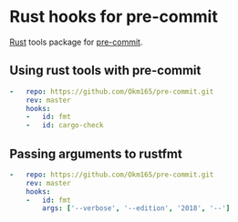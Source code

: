 # Rust hooks for pre-commit

[Rust](https://www.rust-lang.org) tools package for [pre-commit](https://pre-commit.com).

## Using rust tools with pre-commit

```yaml
-   repo: https://github.com/Okm165/pre-commit.git
    rev: master
    hooks:
    -   id: fmt
    -   id: cargo-check
```

## Passing arguments to rustfmt

```yaml
-   repo: https://github.com/Okm165/pre-commit.git
    rev: master
    hooks:
    -   id: fmt
        args: ['--verbose', '--edition', '2018', '--']
```
